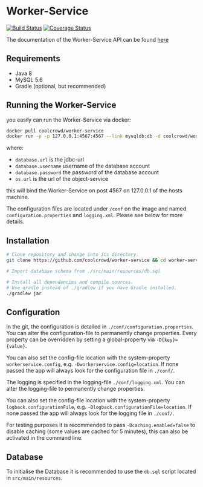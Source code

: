 # Worker-Service

[![Build Status](https://travis-ci.org/coolcrowd/worker-service.svg?branch=master)](https://travis-ci.org/coolcrowd/worker-service)
[![Coverage Status](https://coveralls.io/repos/github/coolcrowd/worker-service/badge.svg?branch=master)](https://coveralls.io/github/coolcrowd/worker-service?branch=master)

The documentation of the Worker-Service API can be found [here](http://coolcrowd.github.io/worker-service/)

## Requirements

 * Java 8
 * MySQL 5.6
 * Gradle (optional, but recommended)
 
## Running the Worker-Service

you easily can run the Worker-Service via docker:

```bash
docker pull coolcrowd/worker-service
docker run -p -p 127.0.0.1:4567:4567 --link mysqldb:db -d coolcrowd/worker-service:latest -Ddatabase.url=jdbc:mysql:url -Ddatabase.username=user -Ddatabase.password=password -Dos.url=http://www.example.org
```

where:
* `database.url` is the jdbc-url
* `database.username` username of the database account
* `database.password` the password of the database account
* `os.url` is the url of the object-service

this will bind the Worker-Service on post 4567 on 127.0.0.1 of the hosts machine.

The configuration files are located under `/conf` on the image and named `configuration.properties` and `logging.xml`.
Please see below for more details.
 
## Installation

```bash
# Clone repository and change into its directory.
git clone https://github.com/coolcrowd/worker-service && cd worker-service

# Import database schema from ./src/main/resources/db.sql

# Install all dependencies and compile sources.
# Use gradle instead of ./gradlew if you have Gradle installed.
./gradlew jar
```

## Configuration
 
In the git, the configuration is detailed in `./conf/configuration.properties`. You can alter the 
configuration-file to permanently change properties. Every property can be overridden by setting a global-property via
`-D{key}={value}`.

You can also set the config-file location with the system-property `workerservice.config`, e.g. `-Dworkerservice.config=location`.
If none passed the app will always look for the configuration file in `./conf/`.

The logging is specified in the logging-file `./conf/logging.xml`. You can alter the logging-file to permanently change properties.

You can also set the config-file location with the system-property `logback.configurationFile`, e.g. `-Dlogback.configurationFile=location`.
If none passed the app will always look for the logging file in `./conf/`.

For testing purposes it is recommended to pass `-Dcaching.enabled=false` to disable caching (some values are cached for 5 minutes), this can also be activated in the command line.

## Database

To initialise the Database it is recommended to use the `db.sql` script located in `src/main/resources`. 
 


